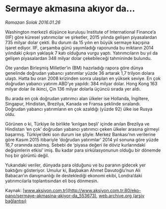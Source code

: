 # Sermaye akmasına akıyor da...

*Ramazan Solak 2016.01.26*

<div class="pNewsDetailMainContent ctx_content" itemprop="articleBody">
 <p>
  Washington merkezli düşünce kuruluşu Institute of International Finance’a (IIF) göre küresel yatırımcılar ve şirketler, 2015 yılında gelişen piyasalardan 735 milyar dolar çekti. Bu durum da 15 yılın en büyük sermaye kaçışına işaret ediyor. IIF, çarşamba günü yayımladığı raporunda bu miktarın 2014 yılındaki çıkışın yaklaşık 7 katı olduğuna vurgu yaptı. Yatırımcıların bu yıl da gelişen piyasalardan 348 milyar dolar çekebileceği tahmininde bulundu.
 </p>
 <p>
  Öte yandan Birleşmiş Milletler’in (BM) hazırladığı rapora göre dünya genelinde doğrudan yabancı yatırımlar yüzde 36 artarak 1,7 trilyon dolara ulaştı. Hatta bu oran 2008 krizinden sonra ulaşılan en yüksek seviye. En çok doğrudan yabancı yatırım ABD’ye yapıldı: 384 milyar dolar. Hong Kong 163 milyar dolar ile ikinci, Çin 136 milyar dolarla üçüncü sırada yer aldı.
 </p>
 <p>
  Bu arada en çok doğrudan yatırımcı alan ülkeler ise Hollanda, İngiltere, Singapur, Hindistan, Brezilya, Kanada ve Fransa şeklinde sıralandı. Doğrudan yabancı yatırımların en çok azaldığı (yüzde 92) ülke ise Rusya oldu.
 </p>
 <p>
  Görünen o ki, Türkiye ile birlikte ‘kırılgan beşli’ içinde anılan Brezilya ve Hindistan ‘en çok’ doğrudan yabancı yatırımcı çeken ülkeler arasına girmeyi başarmış. Türkiye’deki son durum ise şöyle: Merkez Bankası’nın verilerine göre Kasım 2015 itibariyle ‘doğrudan yatırımlar’ 2014 yıl sonuna göre yüzde 16,7 oranında azalmış. Sebebi de ‘piyasa değeri ile döviz kurlarındaki değişimlerin etkisi’ imiş. Bu kadar para sirkülasyonunun olduğu bir dönemde hoş bir görüntü değil.
 </p>
 <p>
  Yukarıdaki veriler, dünyada para olduğunu ve bu paranın gidecek yer baktığını gösteriyor. Umulur ki, Başbakan Ahmet Davutoğlu’nun Ali Babacan’ın danışmanlığı ile desteklediği ekonomi ekibi, Londra’daki yatırımcılarla toplantısından eli boş dönmesin.
 </p>
</div>


Kaynak: [www.aksiyon.com.tr](http://www.aksiyon.com.tr:80/eko-pano/sermaye-akmasina-akiyor-da_553673), [web.archive.org (arşiv bağlantısı)](http://web.archive.org/web/20160203130242/http://www.aksiyon.com.tr:80/eko-pano/sermaye-akmasina-akiyor-da_553673)
